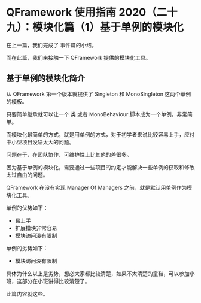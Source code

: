 # QFramework 使用指南 2020（二十九）：模块化篇（1）基于单例的模块化

在上一篇，我们完成了 事件篇的小结。

而在此篇，我们来接触一下 QFramework 提供的模块化工具。

## 基于单例的模块化简介
从 QFramework 第一个版本就提供了 Singleton 和 MonoSingleton 这两个单例的模板。

只要简单继承就可以让一个 类 或者 MonoBehaviour 脚本成为一个单例，非常简单。

而模块化最简单的方式，就是用单例的方式，对于初学者来说比较容易上手，应付中小型项目没啥太大的问题。

问题在于，在团队协作、可维护性上比其他的差很多。

因为基于单例的模块化，需要通过一些项目的约定才能解决一些单例的获取和修改太过自由的问题。

QFramework 在没有实现 Manager Of Managers 之前，就是默认用单例作为模块化工具。

单例的优势如下：
* 易上手
* 扩展模块非常容易
* 模块访问没有限制

单例的劣势如下：
* 模块访问没有限制

具体为什么以上是劣势，想必大家都比较清楚，如果不太清楚的童鞋，可以参加小班，这部分在小班讲得比较清楚了。

此篇内容就这些。